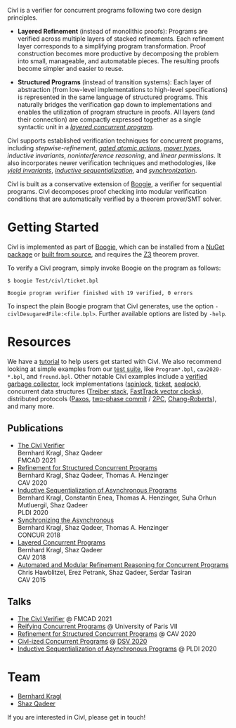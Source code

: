 Civl is a verifier for concurrent programs following two core design principles.

* **Layered Refinement** (instead of monolithic proofs): Programs are verified
  across multiple layers of stacked refinements.
  Each refinement layer corresponds to a simplifying program transformation.
  Proof construction becomes more productive by decomposing the problem into small,
  manageable, and automatable pieces.
  The resulting proofs become simpler and easier to reuse.

* **Structured Programs** (instead of transition systems): Each layer of
  abstraction (from low-level implementations to high-level specifications) is
  represented in the same language of structured programs. This naturally
  bridges the verification gap down to implementations and enables the
  utilization of program structure in proofs. All layers (and their connection)
  are compactly expressed together as a single syntactic unit in a
  *[layered concurrent program](https://doi.org/10.1007/978-3-319-96145-3_5)*.

Civl supports established verification techniques for
concurrent programs, including
*stepwise-refinement*,
*[gated atomic actions](https://doi.org/10.1145/1480881.1480885)*,
*[mover types](https://doi.org/10.1145/781131.781169)*,
*inductive invariants*, *noninterference reasoning*,
and *linear permissions*.
It also incorporates newer
verification techniques and methodologies, like
*[yield invariants](https://doi.org/10.1007/978-3-030-53288-8_14)*,
*[inductive sequentialization](https://doi.org/10.1145/3385412.3385980)*,
and *[synchronization](https://dx.doi.org/10.4230/LIPIcs.CONCUR.2018.21)*.

Civl is built as a conservative extension of
[Boogie](https://github.com/boogie-org/boogie), a verifier for sequential
programs. Civl decomposes proof checking into modular verification conditions
that are automatically verified by a theorem prover/SMT solver.

# Getting Started

Civl is implemented as part of [Boogie](https://github.com/boogie-org/boogie),
which can be installed from a [NuGet package](https://www.nuget.org/packages/Boogie) or
[built from source](https://github.com/boogie-org/boogie#building), and requires the
[Z3](https://github.com/Z3Prover/z3) theorem prover.

To verify a Civl program, simply invoke Boogie on the program as follows:

```
$ boogie Test/civl/ticket.bpl

Boogie program verifier finished with 19 verified, 0 errors
```

To inspect the plain Boogie program that Civl generates, use the option `-civlDesugaredFile:<file.bpl>`.
Further available options are listed by `-help`.

# Resources

We have a [tutorial](doc) to help users get started with Civl.
We also recommend looking at simple
examples from our [test suite](https://github.com/boogie-org/boogie/tree/master/Test/civl),
like `Program*.bpl`, `cav2020-*.bpl`, and `freund.bpl`.
Other notable Civl examples include
a [verified garbage collector](https://github.com/boogie-org/boogie/blob/master/Test/civl/GC.bpl),
lock implementations
([spinlock](https://github.com/boogie-org/boogie/blob/master/Test/civl/lock-introduced.bpl),
[ticket](https://github.com/boogie-org/boogie/blob/master/Test/civl/ticket.bpl),
[seqlock](https://github.com/boogie-org/boogie/blob/master/Test/civl/seqlock.bpl)),
concurrent data structures
([Treiber stack](https://github.com/boogie-org/boogie/blob/master/Test/civl/treiber-stack.bpl),
[FastTrack vector clocks](https://github.com/boogie-org/boogie/blob/master/Test/civl/verified-ft.bpl)),
distributed protocols
([Paxos](https://github.com/boogie-org/boogie/tree/master/Test/civl/inductive-sequentialization/paxos),
[two-phase commit](https://github.com/boogie-org/boogie/blob/master/Test/civl/inductive-sequentialization/2PC.bpl) /
[2PC](https://github.com/boogie-org/boogie/blob/master/Test/civl/async/2pc.bpl),
[Chang-Roberts](https://github.com/boogie-org/boogie/blob/master/Test/civl/inductive-sequentialization/ChangRoberts.bpl)),
and many more.

## Publications

* [The Civl Verifier](papers/fmcad2021.pdf)\
  Bernhard Kragl, Shaz Qadeer\
  FMCAD 2021
* [Refinement for Structured Concurrent Programs](papers/cav2020.pdf)\
  Bernhard Kragl, Shaz Qadeer, Thomas A. Henzinger\
  CAV 2020
* [Inductive Sequentialization of Asynchronous Programs](papers/pldi2020.pdf)\
  Bernhard Kragl, Constantin Enea, Thomas A. Henzinger, Suha Orhun Mutluergil, Shaz Qadeer\
  PLDI 2020
* [Synchronizing the Asynchronous](papers/concur2018.pdf)\
  Bernhard Kragl, Shaz Qadeer, Thomas A. Henzinger\
  CONCUR 2018
* [Layered Concurrent Programs](papers/cav2018.pdf)\
  Bernhard Kragl, Shaz Qadeer\
  CAV 2018
* [Automated and Modular Refinement Reasoning for Concurrent Programs](https://www.microsoft.com/en-us/research/publication/automated-and-modular-refinement-reasoning-for-concurrent-programs/)\
  Chris Hawblitzel, Erez Petrank, Shaz Qadeer, Serdar Tasiran\
  CAV 2015

## Talks

* [The Civl Verifier](https://youtu.be/vGMnQqoy6eA) @ FMCAD 2021
* [Reifying Concurrent Programs](https://bbb-lb.math.univ-paris-diderot.fr/playback/presentation/2.3/972f09fb375ed24cd2f676ef7a70c4bbea355455-1614264363134?meetingId=972f09fb375ed24cd2f676ef7a70c4bbea355455-1614264363134) @ University of Paris VII
* [Refinement for Structured Concurrent Programs](https://youtu.be/anKt3qjo5as?t=1306) @ CAV 2020
* [Civl-ized Concurrent Programs](https://youtu.be/f8Cjpt-rzxE?t=2081) @ [DSV 2020](https://smackers.github.io/democratizing-software-verification-workshop-2020/)
* [Inductive Sequentialization of Asynchronous Programs](https://www.youtube.com/watch?v=hShxxspWeb8) @ PLDI 2020

# Team

* [Bernhard Kragl](https://bkragl.github.io)
* [Shaz Qadeer](https://scholar.google.com/citations?user=EqIVfYcAAAAJ&hl=en)

If you are interested in Civl, please get in touch!
